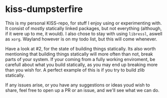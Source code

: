 # kiss-dumpsterfire

This is my personal KISS-repo, for stuff I enjoy using or experimenting with.
It consist of mostly statically linked packages, but not everything (although, if
it were up to me, it would).
I also chose to stay with using `libressl`, aswell as `xorg`. 
Wayland however is on my todo list, but this will come whenever. 

Have a look at #2, for the state of building things statically.
Its also worth mentioning that building things statically will more often than
not, break parts of your system. 
If your coming from a fully working enviroment, be carefull about what you
build statically, as you may end up breaking more than you wish for. 
A perfect example of this is if you try to build zlib statically. 

If any issues arise, or you have any suggestions or ideas youd wish to share, feel free to
open up a PR or an issue, and we'll see what we can do.
